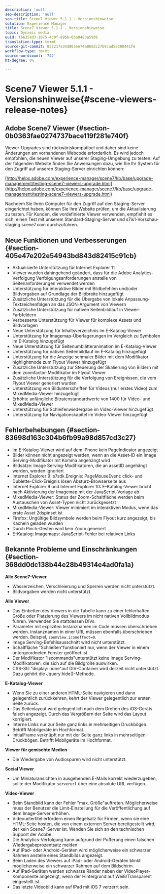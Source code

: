 ```yaml
---
description: 'null'
seo-description: 'null'
seo-title: Scene7 Viewer 5.1.1 - Versionshinweise
solution: Experience Manager
title: Scene7 Viewer 5.1.1 - Versionshinweise
topic: Dynamic media
uuid: f6635ad3-1075-4c0f-895b-6ba0483a59d6
translation-type: tm+mt
source-git-commit: 852217a34d86a6e74a868dc27b9cad5e308441fe
workflow-type: tm+mt
source-wordcount: '742'
ht-degree: 0%

---
```



# Scene7 Viewer 5.1.1 - Versionshinweise{#scene-viewers-release-notes}

## Adobe Scene7 Viewer {#section-0b0363fae0274737bace119f281e740f}

Viewer-Upgrades sind rückwärtskompatibel und daher sind keine Änderungen am vorhandenen Webcode erforderlich. Es wird jedoch empfohlen, die neuen Viewer auf unserer Staging-Umgebung zu testen. Auf der folgenden Website finden Sie Anweisungen dazu, wie Sie Ihr System für den Zugriff auf unseren Staging-Server einrichten können:

[http://helpx.adobe.com/experience-manager/scene7/kb/base/upgrade-management/testing-scene7-viewers-upgrade.html](http://helpx.adobe.com/experience-manager/scene7/kb/base/upgrade-management/testing-scene7-viewers-upgrade.html)

Nachdem Sie Ihren Computer für den Zugriff auf den Staging-Server eingerichtet haben, können Sie Ihre Website prüfen, um die Aktualisierung zu testen. Für Kunden, die vordefinierte Viewer verwenden, empfiehlt es sich, einen Test mit unserem Standard-Staging-Server und s7is1-Vorschau-staging.scene7.com durchzuführen.

## Neue Funktionen und Verbesserungen {#section-405e47e202e54943bd843d82415c91cb}

* Aktualisierte Unterstützung für Internet Explorer 11
* Viewer wurden dahingehend geändert, dass für die Adobe Analytics-Verfolgung Verfolgungsanforderungen anstelle von Seitenanforderungen verwendet werden
* Unterstützung für interaktive Bilder mit Bildbefehlen und/oder Bildvorgaben auf Grundlage der Bildbreite hinzugefügt
* Zusätzliche Unterstützung für die Übergabe von lokale Anpassung-Textzeichenfolgen an das JSON-Argument von Viewern
* Zusätzliche Unterstützung für nativen Seitenbildlauf in Viewer-Farbfeldern
* Verbesserte Unterstützung für Viewer für komplexe Assets und Bildvorlagen
* Neue Unterstützung für Inhaltsverzeichnis im E-Katalog-Viewer
* Unterstützung für Imagemap-Überlagerungen im Vergleich zu Symbolen im E-Katalog hinzugefügt
* Neue Unterstützung für Seitenumblätteranimation im E-Katalog-Viewer
* Unterstützung für nativen Seitenbildlauf im E-Katalog hinzugefügt
* Unterstützung für die Anzeige schmaler Bilder mit dem Modifikator highlightmode zum Flyout Viewer hinzugefügt
* Zusätzliche Unterstützung zur Steuerung der Skalierung von Bildern mit dem zoomfactor-Modifikator im Flyout Viewer
* Zusätzliche Unterstützung für die Verfolgung von Ereignissen, die vom Flyout Viewer generiert wurden
* Unterstützung von Bildunterschriften für Videos (nur erstes Video) zum MixedMedia-Viewer hinzugefügt
* Erhöhte anfängliche Bitratenstandardwerte von 1400 für Video- und MixedMedia-Viewer
* Unterstützung für Schleifenwiedergabe im Video-Viewer hinzugefügt
* Unterstützung für Navigationskapitel im Video-Viewer hinzugefügt

## Fehlerbehebungen {#section-83698d163c304b6fb99a98d857cd3c27}

* Im E-Katalog-Viewer wird auf dem iPhone kein PageIndicator angezeigt
* Bilder können nicht angezeigt werden, wenn an die Asset-ID ein Image Serving-Modifikator mit Komma angehängt wird
* Bildsätze: Image Serving-Modifikatoren, die an assetID angehängt werden, werden ignoriert
* Internet Explorer 9: s7sdk.Ereignis: PageMouseEvent: click- und Dublette-Click-Ereignis lösen Absturz-Browserseite aus
* Internet Explorer 9 und Internet Explorer 10: E-Katalog-Viewer bricht nach Aktivierung der Imagemap mit der JavaScript-Vorlage ab
* MixedMedia-Viewer: Status der Zoom-Schaltfläche werden beim Austauschen von Asset-Typen nicht zurückgesetzt
* MixedMedia-Viewer: Viewer minimiert im interaktiven Modus, wenn das erste Asset 2dspinset ist
* Firefox: Ungültige Bildsymbole werden beim Flyout kurz angezeigt, bis Kacheln geladen wurden
* Durch Pinch-Gesten wird kein Zoom generiert
* E-Katalog: Imagemaps: JavaScript-Fehler bei relativen Links

## Bekannte Probleme und Einschränkungen {#section-368dd0dc138b44e28b49314e4ad0fa1a}

**Alle Scene7-Viewer**

* Wasserzeichen, Verschleierung und Sperren werden nicht unterstützt.
* Bildvorgaben werden nicht unterstützt.

**Alle Viewer**

* Das Einbetten des Viewers in die Tabelle kann zu einer fehlerhaften Größe oder Platzierung des Viewers im nicht nativen Vollbildmodus führen. Verwenden Sie stattdessen DIVs.
* Parameter mit expliziten Instanznamen im Code müssen überschrieben werden. Instanznamen in einer URL müssen ebenfalls überschrieben werden. Beispiel, `zoomView.iconeffect=0`.
* Image Serving-Befehlsausschnitt wird nicht unterstützt.
* Schaltfläche &quot;Schließen&quot;funktioniert nur, wenn der Viewer in einem untergeordneten Fenster geöffnet ist.
* Der Modifikator &quot;Iscommands&quot;unterstützt keine Image Serving-Modifikatoren, die sich auf die Bildgröße auswirken.
* CSS-Stil &quot;display: none&quot;auf DIV-Container wird derzeit nicht unterstützt. Dazu gehört die Jquery hide()-Methode.

**E-Katalog-Viewer**

* Wenn Sie zu einer anderen HTML-Seite navigieren und dann gelegentlich zurückkehren, kehrt der Viewer gelegentlich zur ersten Seite zurück.
* Das Seitenlayout wird gelegentlich nach dem Drehen des iOS-Geräts falsch angezeigt. Durch das Vergrößern der Seite wird das Layout korrigiert.
* Interne Links nur zur Seite ganz links in mehrseitigen Druckbögen. Betrifft Mobilgeräte im Hochformat.
* InitialFrame verknüpft nur mit der Seite ganz links in mehrseitigen Druckbögen. Betrifft Mobilgeräte im Hochformat.

**Viewer für gemischte Medien**

* Die Wiedergabe von Audiospuren wird nicht unterstützt.

**Social Viewer**

* Um Miniaturansichten in ausgehenden E-Mails korrekt wiederzugeben, sollte der Modifikator `serverurl` über eine absolute URL verfügen.

**Video-Viewer**

* Beim Standbild kann der Fehler &quot;max. Größe&quot;auftreten. Möglicherweise muss der Benutzer die Limit-Einstellung für die Veröffentlichung auf dem Image-Server erhöhen.
* Videountertitel erfordern einen Regelsatz für Firmen, wenn sie eine HTML-Seite hosten, die von einem externen Server bereitgestellt wird, der kein Scene7-Server ist. Wenden Sie sich an den technischen Support der Adobe.
* Die Analytics-Verfolgung kann aufgrund der Pufferung einen falschen Wiedergabeprozentsatz melden
* Auf iPad- oder Android-Geräten wird möglicherweise ein schwarzer Rahmen anstelle eines Standbilds angezeigt.
* Beim Laden des Viewers auf iPad- oder Android-Geräten blinkt möglicherweise ein schwarzer Rahmen auf dem Bildschirm.
* Auf iPad-Geräten werden schwarze Ränder neben der VideoPlayer-Komponente angezeigt, wenn der Hintergrund auf Weiß/Transparent eingestellt ist.
* Das letzte Videobild kann auf iPad mit iOS 7 verzerrt sein.

